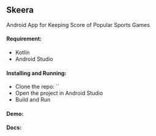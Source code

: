 ## Skeera
Android App for Keeping Score of Popular Sports Games

#### Requirement:
- Kotlin
- Android Studio

#### Installing and Running:
- Clone the repo: ``
- Open the project in Android Studio
- Build and Run

#### Demo:

#### Docs:
